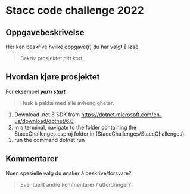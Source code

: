 # Stacc code challenge 2022

## Oppgavebeskrivelse
Her kan beskrive hvilke oppgave(r) du har valgt å løse.
> Bekriv prosjektet ditt kort.


## Hvordan kjøre prosjektet
For eksempel ***yarn start***
> Husk å pakke med alle avhengigheter.

1. Download .net 6 SDK from https://dotnet.microsoft.com/en-us/download/dotnet/6.0
2. In a terminal, navigate to the folder containing the StaccChallenges.csproj folder in (StaccChallenges/StaccChallenges)
3. run the command dotnet run

## Kommentarer
Noen spesielle valg du ønsker å beskrive/forsvare?
> Eventuellt andre kommentarer / utfordringer?

